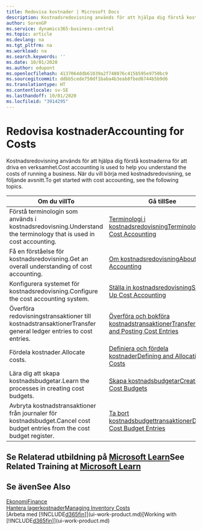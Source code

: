 ```yaml
---
title: Redovisa kostnader | Microsoft Docs
description: Kostnadsredovisning används för att hjälpa dig förstå kostnaderna för att driva en verksamhet. När du vill börja med kostnadsredovisning, se följande avsnitt.
author: SorenGP
ms.service: dynamics365-business-central
ms.topic: article
ms.devlang: na
ms.tgt_pltfrm: na
ms.workload: na
ms.search.keywords: ''
ms.date: 10/01/2020
ms.author: edupont
ms.openlocfilehash: 4137064ddb61039a2f748076c415b595e9750bc9
ms.sourcegitcommit: ddbb5cede750df1baba4b3eab8fbed6744b5b9d6
ms.translationtype: HT
ms.contentlocale: sv-SE
ms.lasthandoff: 10/01/2020
ms.locfileid: "3914295"
---
```

# <a name="accounting-for-costs"></a><span data-ttu-id="ad8e6-104">Redovisa kostnader</span><span class="sxs-lookup"><span data-stu-id="ad8e6-104">Accounting for Costs</span></span>
<span data-ttu-id="ad8e6-105">Kostnadsredovisning används för att hjälpa dig förstå kostnaderna för att driva en verksamhet.</span><span class="sxs-lookup"><span data-stu-id="ad8e6-105">Cost accounting is used to help you understand the costs of running a business.</span></span> <span data-ttu-id="ad8e6-106">När du vill börja med kostnadsredovisning, se följande avsnitt.</span><span class="sxs-lookup"><span data-stu-id="ad8e6-106">To get started with cost accounting, see the following topics.</span></span>  

|<span data-ttu-id="ad8e6-107">Om du vill</span><span class="sxs-lookup"><span data-stu-id="ad8e6-107">To</span></span>|<span data-ttu-id="ad8e6-108">Gå till</span><span class="sxs-lookup"><span data-stu-id="ad8e6-108">See</span></span>|  
|--------|---------|  
|<span data-ttu-id="ad8e6-109">Förstå terminologin som används i kostnadsredovisning.</span><span class="sxs-lookup"><span data-stu-id="ad8e6-109">Understand the terminology that is used in cost accounting.</span></span>|[<span data-ttu-id="ad8e6-110">Terminologi i kostnadsredovisning</span><span class="sxs-lookup"><span data-stu-id="ad8e6-110">Terminology in Cost Accounting</span></span>](finance-terminology-in-cost-accounting.md)|  
|<span data-ttu-id="ad8e6-111">Få en förståelse för kostnadsredovisning.</span><span class="sxs-lookup"><span data-stu-id="ad8e6-111">Get an overall understanding of cost accounting.</span></span>|[<span data-ttu-id="ad8e6-112">Om kostnadsredovisning</span><span class="sxs-lookup"><span data-stu-id="ad8e6-112">About Cost Accounting</span></span>](finance-about-cost-accounting.md)|  
|<span data-ttu-id="ad8e6-113">Konfigurera systemet för kostnadsredovisning.</span><span class="sxs-lookup"><span data-stu-id="ad8e6-113">Configure the cost accounting system.</span></span>|[<span data-ttu-id="ad8e6-114">Ställa in kostnadsredovisning</span><span class="sxs-lookup"><span data-stu-id="ad8e6-114">Setting Up Cost Accounting</span></span>](finance-set-up-cost-accounting.md)|  
|<span data-ttu-id="ad8e6-115">Överföra redovisningstransaktioner till kostnadstransaktioner</span><span class="sxs-lookup"><span data-stu-id="ad8e6-115">Transfer general ledger entries to cost entries.</span></span>|[<span data-ttu-id="ad8e6-116">Överföra och bokföra kostnadstransaktioner</span><span class="sxs-lookup"><span data-stu-id="ad8e6-116">Transferring and Posting Cost Entries</span></span>](finance-transfer-and-post-cost-entries.md)|  
|<span data-ttu-id="ad8e6-117">Fördela kostnader.</span><span class="sxs-lookup"><span data-stu-id="ad8e6-117">Allocate costs.</span></span>|[<span data-ttu-id="ad8e6-118">Definiera och fördela kostnader</span><span class="sxs-lookup"><span data-stu-id="ad8e6-118">Defining and Allocating Costs</span></span>](finance-define-and-allocate-costs.md)|  
|<span data-ttu-id="ad8e6-119">Lära dig att skapa kostnadsbudgetar.</span><span class="sxs-lookup"><span data-stu-id="ad8e6-119">Learn the processes in creating cost budgets.</span></span>|[<span data-ttu-id="ad8e6-120">Skapa kostnadsbudgetar</span><span class="sxs-lookup"><span data-stu-id="ad8e6-120">Creating Cost Budgets</span></span>](finance-create-cost-budgets.md)|
|<span data-ttu-id="ad8e6-121">Avbryta kostnadstransaktioner från journaler för kostnadsbudget.</span><span class="sxs-lookup"><span data-stu-id="ad8e6-121">Cancel cost budget entries from the cost budget register.</span></span>|[<span data-ttu-id="ad8e6-122">Ta bort kostnadsbudgettransaktioner</span><span class="sxs-lookup"><span data-stu-id="ad8e6-122">Deleting Cost Budget Entries</span></span>](finance-how-to-delete-cost-budget-entries.md)|

## <a name="see-related-training-at-microsoft-learn"></a><span data-ttu-id="ad8e6-123">Se Relaterad utbildning på [Microsoft Learn](/learn/paths/use-cost-accounting-dynamics-365-business-central/)</span><span class="sxs-lookup"><span data-stu-id="ad8e6-123">See Related Training at [Microsoft Learn](/learn/paths/use-cost-accounting-dynamics-365-business-central/)</span></span>

## <a name="see-also"></a><span data-ttu-id="ad8e6-124">Se även</span><span class="sxs-lookup"><span data-stu-id="ad8e6-124">See Also</span></span>  
[<span data-ttu-id="ad8e6-125">Ekonomi</span><span class="sxs-lookup"><span data-stu-id="ad8e6-125">Finance</span></span>](finance.md)  
[<span data-ttu-id="ad8e6-126">Hantera lagerkostnader</span><span class="sxs-lookup"><span data-stu-id="ad8e6-126">Managing Inventory Costs</span></span>](finance-manage-inventory-costs.md)  
<span data-ttu-id="ad8e6-127">[Arbeta med [!INCLUDE[d365fin](includes/d365fin_md.md)]](ui-work-product.md)</span><span class="sxs-lookup"><span data-stu-id="ad8e6-127">[Working with [!INCLUDE[d365fin](includes/d365fin_md.md)]](ui-work-product.md)</span></span>

